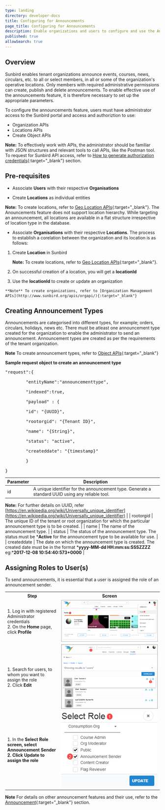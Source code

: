 ```yaml
---
type: landing
directory: developer-docs
title: Configuring for Announcements
page_title: Configuring for Announcements 
description: Enable organizations and users to configure and use the Announcement feature on Sunbird 
published: true
allowSearch: true
---
```

## Overview

Sunbird enables tenant organizations announce events, courses, news, circulars, etc. to all or select members, in all or some of the organization's operative locations. Only members with required administrative permissions can create, publish and delete announcements. To enable effective use of the announcements feature, it is therefore necessary to set up the appropriate parameters. 

To configure the announcements feature, users must have administrator access to the Sunbird portal and access and authoriztion to use:

* Organization APIs 
* Locations APIs 
* Create Object APIs 

**Note:** To effectively work with APIs, the administrator should be familiar with JSON structures and relevant tools to call APIs, like the Postman tool. To request for Sunbird API access, refer to [How to generate authorization credentials](http://www.sunbird.org/developer-docs/telemetry/authtokengenerator_jslibrary/#how-to-generate-authorization-credentials){:target="_blank"} section.

## Pre-requisites

 + Associate **Users** with their respective **Organisations**
 
 + Create **Locations** as individual entities 
 
 **Note:** To create locations, refer to [Geo Location APIs](http://www.sunbird.org/apis/geolocationapi/){:target="_blank"}. The Anouncements feature does not support location hierarchy. While targeting an announcement, all locations are available in a flat structure irrespective of location type in the database.
 
 + Associate **Organisations** with their respective **Locations**. The process to establish a corelation between the organization and its location is as follows: 
 
  1. Create **Location** in Sunbird
 
     **Note:** To create locations, refer to [Geo Location APIs](http://www.sunbird.org/apis/geolocationapi/){:target="_blank"}.

  2. On successful creation of a location, you will get a **locationId**
  3. Use the **locationId** to create or update an organization
 
    **Note** To create organizations, refer to [Organization Management APIs](http://www.sunbird.org/apis/orgapi/){:target="_blank"}
 
## Creating Announcement Types

Announcements are categorised into different types, for example; orders, circulars, holidays, news etc. There must be atleast one announcement type created for the organization to enable the administrator to send an announcement. Announcement types are created as per the requirements of the tenant organization.

**Note** To create announcement types, refer to [Object APIs](http://www.sunbird.org/apis/objectapi/){:target="_blank"}

**Sample request object to create an announcement type**

<pre>
"request":{

        "entityName":"announcementtype",

        "indexed":true,

        "payload" : {

        "id": "{UUID}",

        "rootorgid": "{Tenant ID}",

        "name": "{String}",

        "status": "active",

        "createddate": "{timestamp}"

        }

}
</pre>

| Parameter   | Description                                                                                                                                                                                                                                                                |
|-------------|----------------------------------------------------------------------------------------------------------------------------------------------------------------------------------------------------------------------------------------------------------------------------|
| id          | A unique identifier for the announcement type. Generate a standard UUID using any reliable tool.  

**Note:** For further details on UUID, refer [https://en.wikipedia.org/wiki/Universally_unique_identifier](https://en.wikipedia.org/wiki/Universally_unique_identifier) |
| rootorgid   | The unique ID of the tenant or root organization for which the particular announcement type is to be created.                                                                                                                                                              |
| name        | The name of the announcement type.                                                                                                                                                                                                                                         |
| status      | The status of the announcement type. The status must be ***Active** for the announcement type to be available for use.                                                                                                                                                    |
| createddate | The date on which the announcement type is created. The created date must be in the format ***yyyy-MM-dd HH:mm:ss:SSSZZZZ** eg:***2017-12-08 10:54:40:573+0000**                                                                                                        |

## Assigning Roles to User(s)

To send announcements, it is essential that a user is assigned the role of an announcement sender.

<table>
  <tr>
    <th style="width:35%;">Step</th>
    <th style="width:65%;">Screen</th>
  </tr>
  <tr>
      <td>1. Log in with registered Administrator credentials <br>2. On the <b>Home</b> page, click <b>Profile</b> </td>
      <td><img src="pages/features-documentation/images/announcement/assignuserrole1.png"></td>
  </tr>
  <tr>
    <td>1. Search for users, to whom you want to assign the role <br>2. Click <b>Edit</b> </td>
    <td><img src="pages/features-documentation/images/announcement/assignuserrole2.png"></td>
  </tr>
  <tr>
    <td>1. In the <b>Select Role<b> screen, select <b>Announcement Sender</b> <br>2. Click <b>Update</b> to assign the role</td>
    <td><img src="pages/features-documentation/images/announcement/assignuserrole3.png"></td>
  </tr>
</table>


**Note** For details on other announcement features and their use, refer to the [Announcement](http://www.sunbird.org/features-documentation/announcement/){:target="_blank"} section.
     
         
